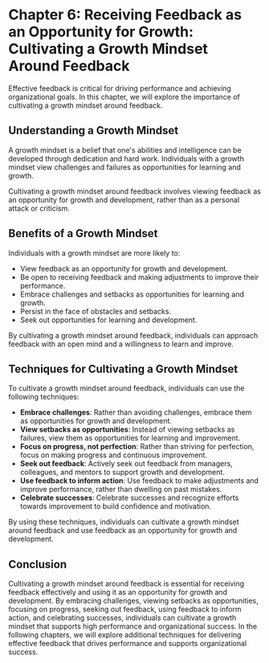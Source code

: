 Chapter 6: Receiving Feedback as an Opportunity for Growth: Cultivating a Growth Mindset Around Feedback
========================================================================================================

Effective feedback is critical for driving performance and achieving organizational goals. In this chapter, we will explore the importance of cultivating a growth mindset around feedback.

Understanding a Growth Mindset
------------------------------

A growth mindset is a belief that one's abilities and intelligence can be developed through dedication and hard work. Individuals with a growth mindset view challenges and failures as opportunities for learning and growth.

Cultivating a growth mindset around feedback involves viewing feedback as an opportunity for growth and development, rather than as a personal attack or criticism.

Benefits of a Growth Mindset
----------------------------

Individuals with a growth mindset are more likely to:

* View feedback as an opportunity for growth and development.
* Be open to receiving feedback and making adjustments to improve their performance.
* Embrace challenges and setbacks as opportunities for learning and growth.
* Persist in the face of obstacles and setbacks.
* Seek out opportunities for learning and development.

By cultivating a growth mindset around feedback, individuals can approach feedback with an open mind and a willingness to learn and improve.

Techniques for Cultivating a Growth Mindset
-------------------------------------------

To cultivate a growth mindset around feedback, individuals can use the following techniques:

* **Embrace challenges**: Rather than avoiding challenges, embrace them as opportunities for growth and development.
* **View setbacks as opportunities**: Instead of viewing setbacks as failures, view them as opportunities for learning and improvement.
* **Focus on progress, not perfection**: Rather than striving for perfection, focus on making progress and continuous improvement.
* **Seek out feedback**: Actively seek out feedback from managers, colleagues, and mentors to support growth and development.
* **Use feedback to inform action**: Use feedback to make adjustments and improve performance, rather than dwelling on past mistakes.
* **Celebrate successes**: Celebrate successes and recognize efforts towards improvement to build confidence and motivation.

By using these techniques, individuals can cultivate a growth mindset around feedback and use feedback as an opportunity for growth and development.

Conclusion
----------

Cultivating a growth mindset around feedback is essential for receiving feedback effectively and using it as an opportunity for growth and development. By embracing challenges, viewing setbacks as opportunities, focusing on progress, seeking out feedback, using feedback to inform action, and celebrating successes, individuals can cultivate a growth mindset that supports high performance and organizational success. In the following chapters, we will explore additional techniques for delivering effective feedback that drives performance and supports organizational success.
